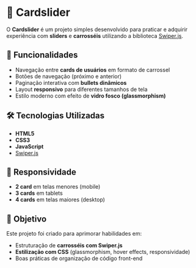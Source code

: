 # 📌 Cardslider

O **Cardslider** é um projeto simples desenvolvido para praticar e adquirir experiência com **sliders** e **carrosséis** utilizando a biblioteca [Swiper.js](https://swiperjs.com/).

## 🚀 Funcionalidades
- Navegação entre **cards de usuários** em formato de carrossel  
- Botões de navegação (próximo e anterior)  
- Paginação interativa com **bullets dinâmicos**  
- Layout **responsivo** para diferentes tamanhos de tela  
- Estilo moderno com efeito de **vidro fosco (glassmorphism)**  

## 🛠️ Tecnologias Utilizadas
- **HTML5**  
- **CSS3**  
- **JavaScript**  
- [Swiper.js](https://swiperjs.com/)  

## 📱 Responsividade
- **2 card** em telas menores (mobile)  
- **3 cards** em tablets  
- **4 cards** em telas maiores (desktop)  

## 🎯 Objetivo
Este projeto foi criado para aprimorar habilidades em:
- Estruturação de **carrosséis com Swiper.js**  
- **Estilização com CSS** (glassmorphism, hover effects, responsividade)  
- Boas práticas de organização de código front-end  

